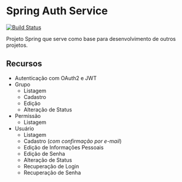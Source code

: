 # Spring Auth Service

[![Build Status](https://travis-ci.org/fagnerlima/spring-auth-service.svg?branch=master)](https://travis-ci.org/fagnerlima/spring-auth-service)

Projeto Spring que serve como base para desenvolvimento de outros projetos.

## Recursos

* Autenticação com OAuth2 e JWT
* Grupo
  * Listagem
  * Cadastro
  * Edição
  * Alteração de Status
* Permissão
  * Listagem
* Usuário
  * Listagem
  * Cadastro (*com confirmação por e-mail*)
  * Edição de Informações Pessoais
  * Edição de Senha
  * Alteração de Status
  * Recuperação de Login
  * Recuperação de Senha

